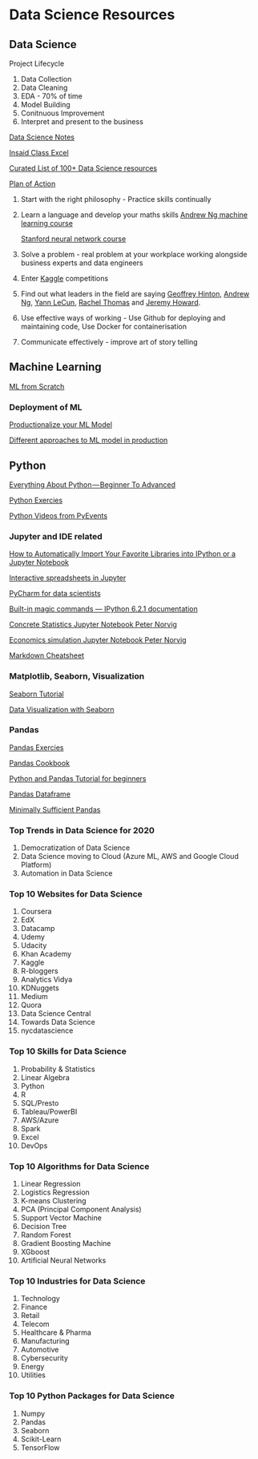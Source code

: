 # Data Science Resources


## Data Science

Project Lifecycle
1. Data Collection
2. Data Cleaning
3. EDA - 70% of time
4. Model Building
5. Conitnuous Improvement
6. Interpret and present to the business

[Data Science Notes](https://docs.google.com/document/d/18BRJIHJzXxESGigcNBnb2YpwLeHt7CnxEVyKsGcR7kk/edit#)

[Insaid Class Excel](https://docs.google.com/spreadsheets/d/12fgUtQ9_5_bMxkN40XBy6bPw7-gBM5NhbzLUj_CsDsY/edit?usp=sharing)

[Curated List of 100+ Data Science resources](https://medium.com/@neuralnets/curated-list-of-100-data-science-resources-for-practitioners-3c0510ed47a3?)


[Plan of Action](https://towardsdatascience.com/from-data-analyst-to-data-scientist-f67a724ea265)

1. Start with the right philosophy - Practice skills continually
2. Learn a language and develop your maths skills [Andrew Ng machine
            learning course](https://www.coursera.org/learn/machine-learning)
   
   [Stanford neural network course](http://cs231n.stanford.edu/)
3. Solve a problem - real problem at your workplace working alongside business experts and data engineers
4.  Enter [Kaggle](https://www.kaggle.com/) competitions
5. Find out what leaders in the field are saying
   [Geoffrey Hinton](https://en.wikipedia.org/wiki/Geoffrey_Hinton),
   [Andrew Ng](http://www.andrewng.org/),
   [Yann LeCun](http://yann.lecun.com/),
   [Rachel Thomas](https://www.usfca.edu/arts-sciences/faculty/rachel-thomas)
   and [Jeremy Howard](https://su.org/about/faculty/jeremy-howard/).
6. Use effective ways of working - Use Github for deploying and
   maintaining code, Use Docker for containerisation
7. Communicate effectively - improve art of story telling

## Machine Learning

[ML from Scratch](https://github.com/eriklindernoren/ML-From-Scratch)

### Deployment of ML

[Productionalize your ML Model](https://towardsdatascience.com/productionizing-your-machine-learning-model-221468b0726d)

[Different approaches to ML model in production](https://medium.com/analytics-and-data/overview-of-the-different-approaches-to-putting-machinelearning-ml-models-in-production-c699b34abf86)

## Python

[Everything About Python — Beginner To Advanced](https://medium.com/fintechexplained/everything-about-python-from-beginner-to-advance-level-227d52ef32d2)

[Python Exercies](https://www.w3resource.com/python-exercises/)

[Python Videos from PyEvents](https://pyvideo.org)


### Jupyter and IDE related

[How to Automatically Import Your Favorite Libraries into IPython or a Jupyter Notebook](https://towardsdatascience.com/how-to-automatically-import-your-favorite-libraries-into-ipython-or-a-jupyter-notebook-9c69d89aa343)

[Interactive spreadsheets in Jupyter](https://towardsdatascience.com/interactive-spreadsheets-in-jupyter-32ab6ec0f4ff)

[PyCharm for data scientists](https://www.kdnuggets.com/2019/05/pycharm-data-scientists.html)

[Built-in magic commands — IPython 6.2.1 documentation](http://ipython.readthedocs.io/en/stable/interactive/magics.html)</dt>

[Concrete Statistics Jupyter Notebook Peter Norvig](http://nbviewer.jupyter.org/url/norvig.com/ipython/Probability.ipynb)</dt>

[Economics simulation Jupyter Notebook Peter Norvig](http://nbviewer.jupyter.org/url/norvig.com/ipython/Economics.ipynb)</dt>

[Markdown Cheatsheet](https://github.com/adam-p/markdown-here/wiki/Markdown-Cheatsheet)</dt>
 

### Matplotlib, Seaborn, Visualization

[Seaborn Tutorial](https://github.com/clair513/Seaborn-Tutorial)

[Data Visualization with Seaborn](https://github.com/neerjad/DataVisualization)
 


### Pandas

[Pandas Exercies](https://github.com/guipsamora/pandas_exercises)

[Pandas Cookbook](https://github.com/jvns/pandas-cookbook)

[Python and Pandas Tutorial for beginners](https://www.learndatasci.com/tutorials/python-pandas-tutorial-complete-introduction-for-beginners)

[Pandas Dataframe](https://data-flair.training/blogs/pandas-dataframe/)

[Minimally Sufficient Pandas](https://medium.com/dunder-data/minimally-sufficient-pandas-a8e67f2a2428)


### Top Trends in Data Science for 2020
1. Democratization of Data Science
2. Data Science moving to Cloud (Azure ML, AWS and Google Cloud Platform)
3. Automation in Data Science


### Top 10 Websites for Data Science

1. Coursera
2. EdX
3. Datacamp
4. Udemy
5. Udacity
6. Khan Academy
7. Kaggle 
8. R-bloggers
9. Analytics Vidya
10. KDNuggets
11. Medium
12. Quora
13. Data Science Central
14. Towards Data Science
15. nycdatascience


### Top 10 Skills for Data Science

1. Probability & Statistics 
2. Linear Algebra
3. Python
4. R
5. SQL/Presto
6. Tableau/PowerBI
7. AWS/Azure
8. Spark
9. Excel
10. DevOps

### Top 10 Algorithms for Data Science

1. Linear Regression
2. Logistics Regression
3. K-means Clustering
4. PCA (Principal Component Analysis)
5. Support Vector Machine
6. Decision Tree
7. Random Forest
8. Gradient Boosting Machine
9. XGboost
10. Artificial Neural Networks

### Top 10 Industries for Data Science

1. Technology 
2. Finance
3. Retail
4. Telecom
5. Healthcare & Pharma
6. Manufacturing 
7. Automotive
8. Cybersecurity 
9. Energy
10. Utilities



### Top 10 Python Packages for Data Science

1. Numpy
2. Pandas
3. Seaborn
4. Scikit-Learn
5. TensorFlow
